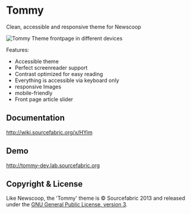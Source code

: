 Tommy
=========

Clean, accessible and responsive theme for Newscoop

![Tommy Theme frontpage in different devices](https://wiki.sourcefabric.org/download/attachments/10913821/tommy_1.png?version=1&modificationDate=1381484313000&api=v2)

Features:

* Accessible theme
* Perfect screenreader support
* Contrast optimized for easy reading
* Everything is accessible via keyboard only
* responsive Images
* mobile-friendly
* Front page article slider


Documentation
-------------

http://wiki.sourcefabric.org/x/HYim

Demo
----

http://tommy-dev.lab.sourcefabric.org

Copyright & License
-------------------

Like Newscoop, the 'Tommy' theme is &copy; Sourcefabric 2013 and released under the <a href="https://www.gnu.org/licenses/gpl.html">GNU General Public License, version 3</a>.
